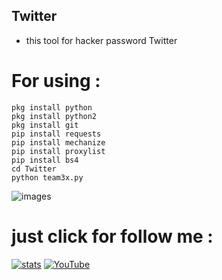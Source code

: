 ## Twitter
  
  - this tool for hacker password Twitter
  
  
  
# For using :
 ````
 pkg install python
 pkg install python2
 pkg install git
 pip install requests
 pip install mechanize
 pip install proxylist
 pip install bs4
 cd Twitter
 python team3x.py
 ````
 
![images](https://user-images.githubusercontent.com/70316694/100490766-0a3e2180-312f-11eb-8026-2eb584ba452d.png)

#  just click for follow me : 

[![stats](https://img.shields.io/badge/account%20-%20telegram-yellowred)](https://t.me/iiwiw)
[![YouTube](https://img.shields.io/badge/You-tube-red)](https://YouTube.com/iraqhacker)

